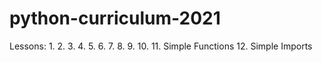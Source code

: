 # python-curriculum-2021

Lessons:
1. 
2.
3.
4.
5.
6.
7.
8.
9.
10.
11. Simple Functions
12. Simple Imports